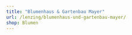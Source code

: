 ```yaml
---
title: "Blumenhaus & Gartenbau Mayer"
url: /lenzing/blumenhaus-und-gartenbau-mayer/
shop: Blumen
---
```

